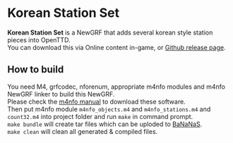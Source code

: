 # Korean Station Set
  
**Korean Station Set** is a NewGRF that adds several korean style station pieces into OpenTTD.  
You can download this via Online content in-game, or [Github release page](https://github.com/kiwitreekor/korean_station/releases).  
  
## How to build
You need M4, grfcodec, nforenum, appropriate m4nfo modules and m4nfo NewGRF linker to build this NewGRF.  
Please check the [m4nfo manual](http://www.ttdpatch.de/grfspecs/m4nfoManual/Installation.html) to download these software.  
Then put m4nfo module ``m4nfo_objects.m4`` and ``m4nfo_stations.m4`` and ``count32.m4``  into project folder and run ``make`` in command prompt.  
``make bundle`` will create tar files which can be uploded to [BaNaNaS](https://bananas.openttd.org/).  
``make clean`` will clean all generated & compiled files.